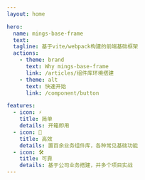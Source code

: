 ```yaml
---
layout: home

hero:
  name: mings-base-frame
  text: 
  tagline: 基于vite/webpack构建的前端基础框架
  actions:
    - theme: brand
      text: Why mings-base-frame
      link: /articles/组件库环境搭建
    - theme: alt
      text: 快速开始
      link: /component/button

features:
  - icon: ⚡️
    title: 简单
    details: 开箱即用
  - icon: 🖖
    title: 高效
    details: 置百余业务组件库，各种常见基础功能
  - icon: 🛠️
    title: 可靠
    details: 基于公司业务搭建，并多个项目实战
---
```


